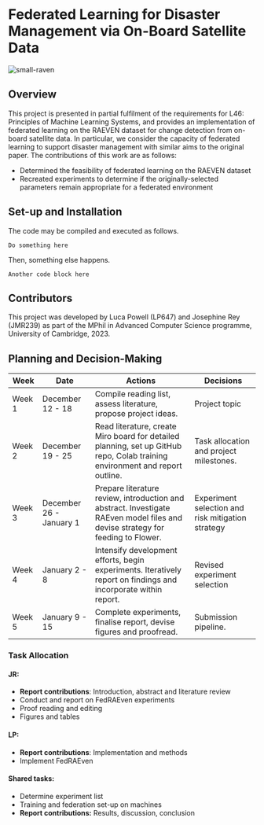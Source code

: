 # Federated Learning for Disaster Management via On-Board Satellite Data 
![small-raven](https://github.com/uvrey/l46-project/assets/77244149/5680348c-7d4e-4f32-9a37-0d9c113768d7)

## Overview
This project is presented in partial fulfilment of the requirements for L46: Principles of Machine Learning Systems, and provides an implementation of federated learning on the RAEVEN dataset for change detection from on-board satellite data. In particular, we consider the capacity of federated learning to support disaster management with similar aims to the original paper. The contributions of this work are as follows:

- Determined the feasibility of federated learning on the RAEVEN dataset
- Recreated experiments to determine if the originally-selected parameters remain appropriate for a federated environment

## Set-up and Installation
The code may be compiled and executed as follows. 

`Do something here`

Then, something else happens. 

`Another code block here`

## Contributors
This project was developed by Luca Powell (LP647) and Josephine Rey (JMR239) as part of the MPhil in Advanced Computer Science programme, University of Cambridge, 2023. 

## Planning and Decision-Making
| Week | Date                | Actions   | Decisions |
| ------ | ------------------- | --------- | --------- |
| Week 1 | December 12 - 18    | Compile reading list, assess literature, propose project ideas.  | Project topic          |
| Week 2 | December 19 - 25    | Read literature, create Miro board for detailed planning, set up GitHub repo, Colab training environment and report outline.   | Task allocation and project milestones.   |
| Week 3 | December 26 - January 1 | Prepare literature review, introduction and abstract. Investigate RAEven model files and devise strategy for feeding to Flower. | Experiment selection and risk mitigation strategy |
| Week 4 | January 2 - 8       | Intensify development efforts, begin experiments. Iteratively report on findings and incorporate within report. | Revised experiment selection |
| Week 5 | January 9 - 15      | Complete experiments, finalise report, devise figures and proofread. | Submission pipeline. |

### Task Allocation
#### JR:
- **Report contributions**: Introduction, abstract and literature review
- Conduct and report on FedRAEven experiments
- Proof reading and editing
- Figures and tables

#### LP: 
- **Report contributions**:  Implementation and methods
- Implement FedRAEven

#### Shared tasks:
- Determine experiment list
- Training and federation set-up on machines
- **Report contributions:** Results, discussion, conclusion

